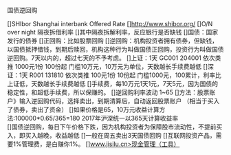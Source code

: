 国债逆回购


[]SHIbor Shanghai interbank Offered Rate 
[]http://www.shibor.org/
[]O/N over night 隔夜拆借利率
[]其中隔夜拆解利率，反应银行是否缺钱
[]国债：国家发行的债券
[]正回购：比如股票回购
[]逆回购：机构投资者拥有债券，但缺钱，以国债抵押借钱，到期后赎回，机构这种行为叫做国债正回购，投资行为叫做国债逆回购。7天以内的，超过七天的不予考虑。
[]上证：1天 GC001 204001 依次类推  1000元1份 100份起 门槛10万元，10万元为单位，天数越长手续费越低
[]深证：1天 R001 131810 依次类推 100元1份 10份起 门槛1000元，100累计，利率比上证低，天数越长手续费越低
[]手续费，每10万元1天1元，7天5元，因为国债的稳定性，和超低手续费，所以保赚的。
[]逆回购利率波动 1~65
[]方法：股票账户》输入逆回购代码，选择卖出，到期清算后，自动返回股票账户 （相当于买入了债券，卖出了资金）
[]如果价格是65，10万元收益计算方法:100000*0.65/365=180 2017年沪深统一以365天计算收益率  
[]国债逆回购，每日下午价格下跌，因为机构投资者为保障股市流动性，不提前买入，即买入越晚，收益越低
[]一般在周五卖出3天国债回购
[]互联网投资产品，需要1%管理费，是白赚你1%。
[]www.jisilu.cn>现金管理（工具）